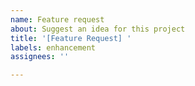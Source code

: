 ```yaml
---
name: Feature request
about: Suggest an idea for this project
title: '[Feature Request] '
labels: enhancement
assignees: ''

---
```

